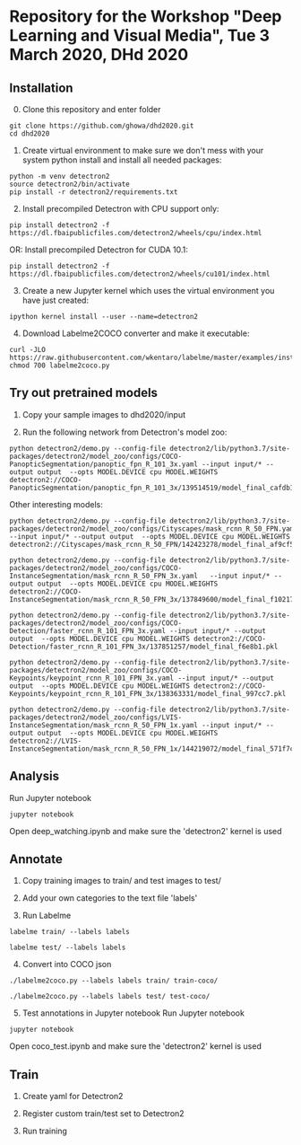 # Repository for the Workshop "Deep Learning and Visual Media", Tue 3 March 2020, DHd 2020
## Installation

0. Clone this repository and enter folder
```
git clone https://github.com/ghowa/dhd2020.git
cd dhd2020
```

1. Create virtual environment to make sure we don't mess with your system python install and install all needed packages:
```
python -m venv detectron2
source detectron2/bin/activate
pip install -r detectron2/requirements.txt
```
2. Install precompiled Detectron with CPU support only:
```
pip install detectron2 -f https://dl.fbaipublicfiles.com/detectron2/wheels/cpu/index.html

```
OR: Install precompiled Detectron for CUDA 10.1:
```
pip install detectron2 -f https://dl.fbaipublicfiles.com/detectron2/wheels/cu101/index.html
```  
3. Create a new Jupyter kernel which uses the virtual environment you have just created:
```
ipython kernel install --user --name=detectron2
```
4. Download Labelme2COCO converter and make it executable:
```
curl -JLO https://raw.githubusercontent.com/wkentaro/labelme/master/examples/instance_segmentation/labelme2coco.py
chmod 700 labelme2coco.py
```

## Try out pretrained models

1. Copy your sample images to dhd2020/input

2. Run the following network from Detectron's model zoo:
```
python detectron2/demo.py --config-file detectron2/lib/python3.7/site-packages/detectron2/model_zoo/configs/COCO-PanopticSegmentation/panoptic_fpn_R_101_3x.yaml --input input/* --output output  --opts MODEL.DEVICE cpu MODEL.WEIGHTS detectron2://COCO-PanopticSegmentation/panoptic_fpn_R_101_3x/139514519/model_final_cafdb1.pkl
```
Other interesting models:
```
python detectron2/demo.py --config-file detectron2/lib/python3.7/site-packages/detectron2/model_zoo/configs/Cityscapes/mask_rcnn_R_50_FPN.yaml --input input/* --output output  --opts MODEL.DEVICE cpu MODEL.WEIGHTS detectron2://Cityscapes/mask_rcnn_R_50_FPN/142423278/model_final_af9cf5.pkl
```
```
python detectron2/demo.py --config-file detectron2/lib/python3.7/site-packages/detectron2/model_zoo/configs/COCO-InstanceSegmentation/mask_rcnn_R_50_FPN_3x.yaml   --input input/* --output output  --opts MODEL.DEVICE cpu MODEL.WEIGHTS detectron2://COCO-InstanceSegmentation/mask_rcnn_R_50_FPN_3x/137849600/model_final_f10217.pkl
```
```
python detectron2/demo.py --config-file detectron2/lib/python3.7/site-packages/detectron2/model_zoo/configs/COCO-Detection/faster_rcnn_R_101_FPN_3x.yaml --input input/* --output output  --opts MODEL.DEVICE cpu MODEL.WEIGHTS detectron2://COCO-Detection/faster_rcnn_R_101_FPN_3x/137851257/model_final_f6e8b1.pkl
```
```
python detectron2/demo.py --config-file detectron2/lib/python3.7/site-packages/detectron2/model_zoo/configs/COCO-Keypoints/keypoint_rcnn_R_101_FPN_3x.yaml --input input/* --output output  --opts MODEL.DEVICE cpu MODEL.WEIGHTS detectron2://COCO-Keypoints/keypoint_rcnn_R_101_FPN_3x/138363331/model_final_997cc7.pkl
```

```
python detectron2/demo.py --config-file detectron2/lib/python3.7/site-packages/detectron2/model_zoo/configs/LVIS-InstanceSegmentation/mask_rcnn_R_50_FPN_1x.yaml --input input/* --output output  --opts MODEL.DEVICE cpu MODEL.WEIGHTS  detectron2://LVIS-InstanceSegmentation/mask_rcnn_R_50_FPN_1x/144219072/model_final_571f7c.pkl
```

## Analysis

Run Jupyter notebook
```
jupyter notebook
```
Open deep_watching.ipynb and make sure the 'detectron2' kernel is used


## Annotate

1. Copy training images to train/ and test images to test/

2. Add your own categories to the text file 'labels'

3. Run Labelme
```
labelme train/ --labels labels
```
```
labelme test/ --labels labels
```
4. Convert into COCO json
```
./labelme2coco.py --labels labels train/ train-coco/
```
```
./labelme2coco.py --labels labels test/ test-coco/
```
5. Test annotations in Jupyter notebook
Run Jupyter notebook
```
jupyter notebook
```
Open coco_test.ipynb and make sure the 'detectron2' kernel is used

## Train

1. Create yaml for Detectron2 

2. Register custom train/test set to Detectron2

3. Run training